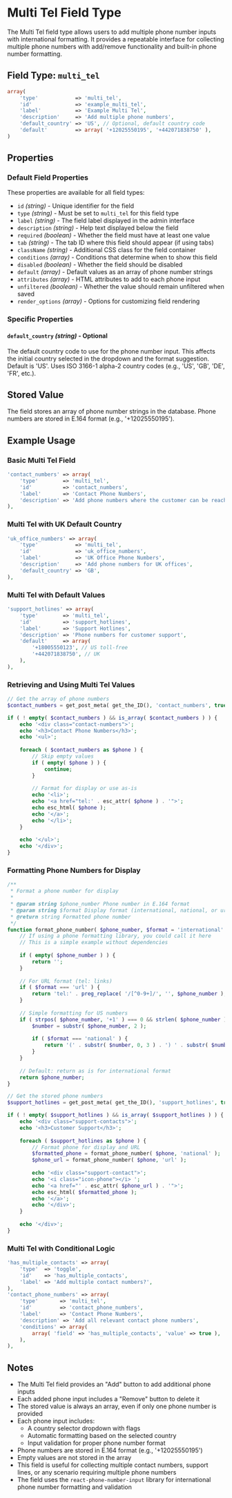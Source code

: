 # Multi Tel Field Type

The Multi Tel field type allows users to add multiple phone number inputs with international formatting. It provides a repeatable interface for collecting multiple phone numbers with add/remove functionality and built-in phone number formatting.

## Field Type: `multi_tel`

```php
array(
	'type'            => 'multi_tel',
	'id'              => 'example_multi_tel',
	'label'           => 'Example Multi Tel',
	'description'     => 'Add multiple phone numbers',
	'default_country' => 'US', // Optional, default country code
	'default'         => array( '+12025550195', '+442071838750' ),
)
```

## Properties

### Default Field Properties

These properties are available for all field types:

- `id` _(string)_ - Unique identifier for the field
- `type` _(string)_ - Must be set to `multi_tel` for this field type
- `label` _(string)_ - The field label displayed in the admin interface
- `description` _(string)_ - Help text displayed below the field
- `required` _(boolean)_ - Whether the field must have at least one value
- `tab` _(string)_ - The tab ID where this field should appear (if using tabs)
- `className` _(string)_ - Additional CSS class for the field container
- `conditions` _(array)_ - Conditions that determine when to show this field
- `disabled` _(boolean)_ - Whether the field should be disabled
- `default` _(array)_ - Default values as an array of phone number strings
- `attributes` _(array)_ - HTML attributes to add to each phone input
- `unfiltered` _(boolean)_ - Whether the value should remain unfiltered when saved
- `render_options` _(array)_ - Options for customizing field rendering

### Specific Properties

#### `default_country` _(string)_ - Optional

The default country code to use for the phone number input. This affects the initial country selected in the dropdown and the format suggestion. Default is 'US'. Uses ISO 3166-1 alpha-2 country codes (e.g., 'US', 'GB', 'DE', 'FR', etc.).

## Stored Value

The field stores an array of phone number strings in the database. Phone numbers are stored in E.164 format (e.g., '+12025550195').

## Example Usage

### Basic Multi Tel Field

```php
'contact_numbers' => array(
	'type'        => 'multi_tel',
	'id'          => 'contact_numbers',
	'label'       => 'Contact Phone Numbers',
	'description' => 'Add phone numbers where the customer can be reached',
),
```

### Multi Tel with UK Default Country

```php
'uk_office_numbers' => array(
	'type'            => 'multi_tel',
	'id'              => 'uk_office_numbers',
	'label'           => 'UK Office Phone Numbers',
	'description'     => 'Add phone numbers for UK offices',
	'default_country' => 'GB',
),
```

### Multi Tel with Default Values

```php
'support_hotlines' => array(
	'type'        => 'multi_tel',
	'id'          => 'support_hotlines',
	'label'       => 'Support Hotlines',
	'description' => 'Phone numbers for customer support',
	'default'     => array(
		'+18005550123', // US toll-free
		'+442071838750', // UK
	),
),
```

### Retrieving and Using Multi Tel Values

```php
// Get the array of phone numbers
$contact_numbers = get_post_meta( get_the_ID(), 'contact_numbers', true );

if ( ! empty( $contact_numbers ) && is_array( $contact_numbers ) ) {
	echo '<div class="contact-numbers">';
	echo '<h3>Contact Phone Numbers</h3>';
	echo '<ul>';
	
	foreach ( $contact_numbers as $phone ) {
		// Skip empty values
		if ( empty( $phone ) ) {
			continue;
		}
		
		// Format for display or use as-is
		echo '<li>';
		echo '<a href="tel:' . esc_attr( $phone ) . '">';
		echo esc_html( $phone );
		echo '</a>';
		echo '</li>';
	}
	
	echo '</ul>';
	echo '</div>';
}
```

### Formatting Phone Numbers for Display

```php
/**
 * Format a phone number for display
 *
 * @param string $phone_number Phone number in E.164 format
 * @param string $format Display format (international, national, or url)
 * @return string Formatted phone number
 */
function format_phone_number( $phone_number, $format = 'international' ) {
	// If using a phone formatting library, you could call it here
	// This is a simple example without dependencies
	
	if ( empty( $phone_number ) ) {
		return '';
	}
	
	// For URL format (tel: links)
	if ( $format === 'url' ) {
		return 'tel:' . preg_replace( '/[^0-9+]/', '', $phone_number );
	}
	
	// Simple formatting for US numbers
	if ( strpos( $phone_number, '+1' ) === 0 && strlen( $phone_number ) === 12 ) {
		$number = substr( $phone_number, 2 );
		
		if ( $format === 'national' ) {
			return '(' . substr( $number, 0, 3 ) . ') ' . substr( $number, 3, 3 ) . '-' . substr( $number, 6 );
		}
	}
	
	// Default: return as is for international format
	return $phone_number;
}

// Get the stored phone numbers
$support_hotlines = get_post_meta( get_the_ID(), 'support_hotlines', true );

if ( ! empty( $support_hotlines ) && is_array( $support_hotlines ) ) {
	echo '<div class="support-contacts">';
	echo '<h3>Customer Support</h3>';
	
	foreach ( $support_hotlines as $phone ) {
		// Format phone for display and URL
		$formatted_phone = format_phone_number( $phone, 'national' );
		$phone_url = format_phone_number( $phone, 'url' );
		
		echo '<div class="support-contact">';
		echo '<i class="icon-phone"></i> ';
		echo '<a href="' . esc_attr( $phone_url ) . '">';
		echo esc_html( $formatted_phone );
		echo '</a>';
		echo '</div>';
	}
	
	echo '</div>';
}
```

### Multi Tel with Conditional Logic

```php
'has_multiple_contacts' => array(
	'type'  => 'toggle',
	'id'    => 'has_multiple_contacts',
	'label' => 'Add multiple contact numbers?',
),
'contact_phone_numbers' => array(
	'type'       => 'multi_tel',
	'id'         => 'contact_phone_numbers',
	'label'      => 'Contact Phone Numbers',
	'description' => 'Add all relevant contact phone numbers',
	'conditions' => array(
		array( 'field' => 'has_multiple_contacts', 'value' => true ),
	),
),
```

## Notes

- The Multi Tel field provides an "Add" button to add additional phone inputs
- Each added phone input includes a "Remove" button to delete it
- The stored value is always an array, even if only one phone number is provided
- Each phone input includes:
  - A country selector dropdown with flags
  - Automatic formatting based on the selected country
  - Input validation for proper phone number format
- Phone numbers are stored in E.164 format (e.g., '+12025550195')
- Empty values are not stored in the array
- This field is useful for collecting multiple contact numbers, support lines, or any scenario requiring multiple phone numbers
- The field uses the `react-phone-number-input` library for international phone number formatting and validation
